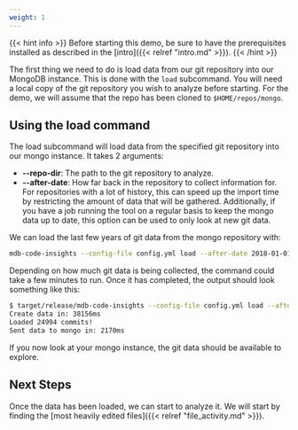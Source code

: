 ```yaml
---
weight: 1
---
```

{{< hint info >}}
Before starting this demo, be sure to have the prerequisites installed as described in the
[intro]({{< relref "intro.md" >}}).
{{< /hint >}}

The first thing we need to do is load data from our git repository into our MongoDB instance. This
is done with the `load` subcommand. You will need a local copy of the git repository you wish to
analyze before starting. For the demo, we will assume that the repo has been cloned to `$HOME/repos/mongo`.

## Using the load command

The load subcommand will load data from the specified git repository into our mongo instance. It
takes 2 arguments:

- **--repo-dir**: The path to the git repository to analyze.
- **--after-date**: How far back in the repository to collect information for. For repositories with
  a lot of history, this can speed up the import time by restricting the amount of data that will be
  gathered. Additionally, if you have a job running the tool on a regular basis to keep the mongo data
  up to date, this option can be used to only look at new git data.

We can load the last few years of git data from the mongo repository with:

```bash
mdb-code-insights --config-file config.yml load --after-date 2018-01-01 --repo-dir $HOME/repos/mongo
```

Depending on how much git data is being collected, the command could take a few minutes to run. Once
it has completed, the output should look something like this:

```bash
$ target/release/mdb-code-insights --config-file config.yml load --after-date 2018-01-01 --repo-dir $HOME/repos/mongo
Create data in: 38156ms
Loaded 24994 commits!
Sent data to mongo in: 2170ms
```

If you now look at your mongo instance, the git data should be available to explore.

## Next Steps

Once the data has been loaded, we can start to analyze it. We will start by finding the
[most heavily edited files]({{< relref "file_activity.md" >}}).

